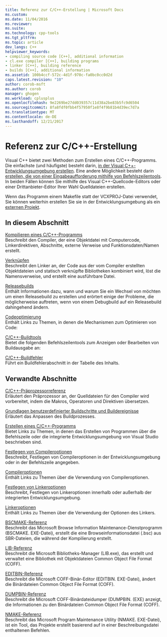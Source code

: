 ```yaml
---
title: Referenz zur C/C++-Erstellung | Microsoft Docs
ms.custom: 
ms.date: 11/04/2016
ms.reviewer: 
ms.suite: 
ms.technology: cpp-tools
ms.tgt_pltfrm: 
ms.topic: article
dev_langs: C++
helpviewer_keywords:
- compiling source code [C++], additional information
- cl.exe compiler [C++], building programs
- linker [C++], building reference
- builds [C++], additional information
ms.assetid: 100b4ccf-572c-4d1f-970c-fa0bc0cc0d2d
caps.latest.revision: "10"
author: corob-msft
ms.author: corob
manager: ghogen
ms.workload: cplusplus
ms.openlocfilehash: 9e2269be27dd039357c11d38a2be83b5fc9d6504
ms.sourcegitcommit: 8fa8fdf0fbb4f57950f1e8f4f9b81b4d39ec7d7a
ms.translationtype: MT
ms.contentlocale: de-DE
ms.lasthandoff: 12/21/2017
---
```

# <a name="cc-building-reference"></a>Referenz zur C/C++-Erstellung
Visual C++ bietet zwei Methoden zum Erstellen eines C/C++-Programms. Die einfachste (und häufigste) besteht darin, [in der Visual C++-Entwicklungsumgebung erstellen](../../ide/building-cpp-projects-in-visual-studio.md). Eine andere Möglichkeit besteht darin [erstellen, die von einer Eingabeaufforderung mithilfe von Befehlszeilentools](../../build/building-on-the-command-line.md). In beiden Fällen können Sie mithilfe des Visual C++-Quellcode-Editors oder einer Drittanbieter-Editor Ihrer Wahl Quelldateien erstellen.  
  
 Wenn das Programm einem Makefile statt der VCXPROJ-Datei verwendet, Sie können weiterhin erstellen Sie sie in der Entwicklungsumgebung als ein [externen Projekt](../../ide/building-external-projects.md).  
  
## <a name="in-this-section"></a>In diesem Abschnitt  
 [Kompilieren eines C/C++-Programms](../../build/reference/compiling-a-c-cpp-program.md)  
 Beschreibt den Compiler, der eine Objektdatei mit Computercode, Linkerdirektiven, Abschnitte, externe Verweise und Funktionsdaten/Namen erstellt.  
  
 [Verknüpfen](../../build/reference/linking.md)  
 Beschreibt den Linker an, der Code aus der vom Compiler erstellten Objektdateien und statisch verknüpfte Bibliotheken kombiniert wird, löst die Namensverweise, und erstellt eine ausführbare Datei.  
  
 [Releasebuilds](../../build/reference/release-builds.md)  
 Enthält Informationen dazu, wann und warum Sie ein Wechsel von möchten um einen Releasebuild zu erstellen und erörtert einige der Probleme, die möglicherweise auftreten, wenn von einem Debugbuild auf ein Releasebuild dahingehend ändern.  
  
 [Codeoptimierung](../../build/reference/optimizing-your-code.md)  
 Enthält Links zu Themen, in denen die Mechanismen zum Optimieren von Code:  
  
 [C/C++-Buildtools](../../build/reference/c-cpp-build-tools.md)  
 Bietet die folgenden Befehlszeilentools zum Anzeigen oder Bearbeiten von Buildausgabe an:  
  
 [C/C++-Buildfehler](../../error-messages/compiler-errors-1/c-cpp-build-errors.md)  
 Führt ein Buildfehlerabschnitt in der Tabelle des Inhalts.  
  
## <a name="related-sections"></a>Verwandte Abschnitte  
 [C/C++-Präprozessorreferenz](../../preprocessor/c-cpp-preprocessor-reference.md)  
 Erläutert den Präprozessor an, der Quelldateien für den Compiler wird vorbereitet, indem die Makros, Operatoren und Direktiven übersetzen.  
  
 [Grundlagen benutzerdefinierter Buildschritte und Buildereignisse](../../ide/understanding-custom-build-steps-and-build-events.md)  
 Erläutert das Anpassen des Buildprozesses.  
  
 [Erstellen eines C/C++-Programms](../../build/building-c-cpp-programs.md)  
 Bietet Links zu Themen, in denen das Erstellen von Programmen über die Befehlszeile oder die integrierte Entwicklungsumgebung von Visual Studio beschrieben sind.  
  
 [Festlegen von Compileroptionen](../../build/reference/setting-compiler-options.md)  
 Beschreibt, Festlegen von Compileroptionen in der Entwicklungsumgebung oder in der Befehlszeile angegeben.  
  
 [Compileroptionen](../../build/reference/compiler-options.md)  
 Enthält Links zu Themen über die Verwendung von Compileroptionen.  
  
 [Festlegen von Linkeroptionen](../../build/reference/setting-linker-options.md)  
 Beschreibt, Festlegen von Linkeroptionen innerhalb oder außerhalb der integrierten Entwicklungsumgebung.  
  
 [Linkeroptionen](../../build/reference/linker-options.md)  
 Enthält Links zu Themen über die Verwendung der Optionen des Linkers.  
  
 [BSCMAKE-Referenz](../../build/reference/bscmake-reference.md)  
 Beschreibt das Microsoft Browse Information Maintenance-Dienstprogramm (BSCMAKE. EXE-Datei), erstellt die eine Browseinformationsdatei (.bsc) aus SBR-Dateien, die während der Kompilierung erstellt.  
  
 [LIB-Referenz](../../build/reference/lib-reference.md)  
 Beschreibt die Microsoft Bibliotheks-Manager (LIB.exe), das erstellt und verwaltet eine Bibliothek mit Objektdateien Common Object File Format (COFF).  
  
 [EDITBIN-Referenz](../../build/reference/editbin-reference.md)  
 Beschreibt die Microsoft COFF-Binär-Editor (EDITBIN. EXE-Datei), ändert die Binärdateien Common Object File Format (COFF).  
  
 [DUMPBIN-Referenz](../../build/reference/dumpbin-reference.md)  
 Beschreibt die Microsoft COFF-Binärdateidumper (DUMPBIN. (EXE) anzeigt, die Informationen zu den Binärdateien Common Object File Format (COFF).  
  
 [NMAKE-Referenz](../../build/nmake-reference.md)  
 Beschreibt das Microsoft Program Maintenance Utility (NMAKE. EXE-Datei), ist ein Tool, das Projekte erstellt basierend auf in einer Beschreibungsdatei enthaltenen Befehlen.